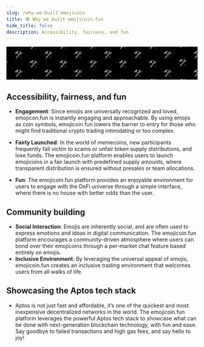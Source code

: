 ```yaml
---
slug: /why-we-built-emojicoin
title: 🛠️ Why we built emojicoin.fun
hide_title: false
description: Accessibility, fairness, and fun
---
```


<!---
cspell:word memecoins
cspell:word presales
-->


![build](./build-banner.png "build")

## Accessibility, fairness, and fun

- **Engagement**: Since emojis are universally recognized and loved,
  emojicon.fun is instantly engaging and approachable. By using emojis as coin
  symbols, emojicoin.fun lowers the barrier to entry for those who might find
  traditional crypto trading intimidating or too complex.

- **Fairly Launched**: In the world of memecoins, new participants frequently
  fall victim to scams or unfair token supply distributions, and lose funds.
  The emojicoin.fun platform enables users to launch emojicoins in a fair launch
  with predefined supply amounts, where transparent distribution is ensured
  without presales or team allocations.

- **Fun**: The emojicoin.fun platform provides an enjoyable environment for
  users to engage with the DeFi universe through a simple interface, where there
  is no house with better odds than the user.

## Community building

- **Social Interaction**: Emojis are inherently social, and are often used to
  express emotions and ideas in digital communication. The emojicoin.fun
  platform encourages a community-driven atmosphere where users can bond over
  their emojicoins through a per-market chat feature based entirely on emojis.
- **Inclusive Environment**: By leveraging the universal appeal of emojis,
  emojicoin.fun creates an inclusive trading environment that welcomes users
  from all walks of life.

## Showcasing the Aptos tech stack

- Aptos is not just fast and affordable, it’s one of the quickest and most
  inexpensive decentralized networks in the world. The emojicoin.fun platform
  leverages the powerful Aptos tech stack to showcase what can be done with
  next-generation blockchain technology, with fun and ease. Say goodbye to
  failed transactions and high gas fees, and say hello to joy!
